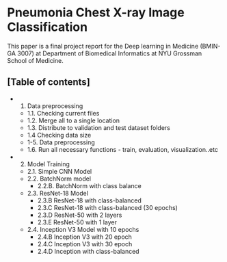 # Pneumonia Chest X-ray Image Classification

This paper is a final project report for the Deep learning in Medicine (BMIN-GA 3007) at Department of Biomedical Informatics at NYU Grossman School of Medicine.

## [Table of contents]
- 1. Data preprocessing
    - 1.1. Checking current files
    - 1.2. Merge all to a single location
    - 1.3. Distribute to validation and test dataset folders
    - 1.4 Checking data size
    - 1-5. Data preprocessing
    - 1.6. Run all necessary functions - train, evaluation, visualization..etc
- 2. Model Training
    - 2.1. Simple CNN Model 
    - 2.2. BatchNorm model
        - 2.2.B. BatchNorm with class balance
    - 2.3. ResNet-18 Model
        - 2.3.B ResNet-18 with class-balanced
        - 2.3.C ResNet-18 with class-balanced (30 epochs)
        - 2.3.D ResNet-50 with 2 layers
        - 2.3.E ResNet-50 with 1 layer
    - 2.4. Inception V3 Model with 10 epochs
        - 2.4.B Inception V3 with 20 epoch
        - 2.4.C Inception V3 with 30 epoch
        - 2.4.D Inception with class-balanced
